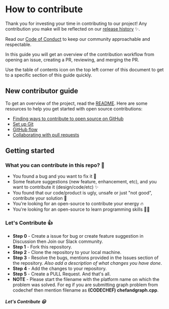 # How to contribute

Thank you for investing your time in contributing to our project! Any contribution you make will be reflected on our [release history](https://github.com/featbit/featbit/releases) ✨.

Read our [Code of Conduct](https://github.com/featbit/featbit/blob/main/code_of_conduct.md) to keep our community approachable and respectable.

In this guide you will get an overview of the contribution workflow from opening an issue, creating a PR, reviewing, and merging the PR.

Use the table of contents icon  on the top left corner of this document to get to a specific section of this guide quickly.

## New contributor guide

To get an overview of the project, read the [README](README.md). Here are some resources to help you get started with open source contributions:

- [Finding ways to contribute to open source on GitHub](https://docs.github.com/en/get-started/exploring-projects-on-github/finding-ways-to-contribute-to-open-source-on-github)
- [Set up Git](https://docs.github.com/en/get-started/quickstart/set-up-git)
- [GitHub flow](https://docs.github.com/en/get-started/quickstart/github-flow)
- [Collaborating with pull requests](https://docs.github.com/en/github/collaborating-with-pull-requests)

## Getting started

### What you can contribute in this repo? :punch:

- You found a bug and you want to fix it 🐛
- Some feature suggestions (new feature, enhancement, etc), and you want to contribute it (design/code/etc) ✨
- You found that our code/product is ugly, unsafe or just "not good", contribute your solution 🚀
- You're looking for an open-source to contribute your energy 🔥
- You're looking for an open-source to learn programming skills 👩‍🎓

### Let's Contribute :+1:

- **Step 0** - Create a issue for bug or create feature suggestion in Discussion then Join our Slack community.
- **Step 1** - Fork this repository.
- **Step 2** - Clone the repository to your local machine.
- **Step 3** - Resolve the bugs, mentions provided in the Issues section of the repository. _Also add a description of what changes you have done_.
- **Step 4** - Add the changes to your repository.
- **Step 5** - Create a PULL Request. And that's all.
- **NOTE** - Please start the filename with the platform name on which the problem was solved. For eg if you are submitting graph problem from codechef then mention filename as **(CODECHEF) chefandgraph.cpp**.


##### Let's Contribute :smiley:

